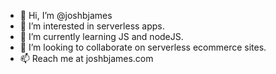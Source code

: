 - 👋 Hi, I’m @joshbjames
- 👀 I’m interested in serverless apps.
- 🌱 I’m currently learning JS and nodeJS.
- 💞️ I’m looking to collaborate on serverless ecommerce sites.
- 📫 Reach me at joshbjames.com

<!---
joshbjames/joshbjames is a ✨ special ✨ repository because its `README.md` (this file) appears on your GitHub profile.
You can click the Preview link to take a look at your changes.
--->
